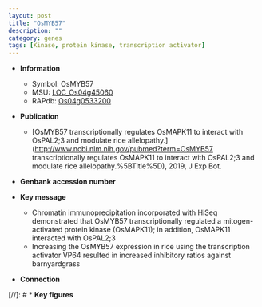 ```yaml
---
layout: post
title: "OsMYB57"
description: ""
category: genes
tags: [Kinase, protein kinase, transcription activator]
---
```


* **Information**  
    + Symbol: OsMYB57  
    + MSU: [LOC_Os04g45060](http://rice.uga.edu/cgi-bin/ORF_infopage.cgi?orf=LOC_Os04g45060)  
    + RAPdb: [Os04g0533200](http://rapdb.dna.affrc.go.jp/viewer/gbrowse_details/irgsp1?name=Os04g0533200)  

* **Publication**  
    + [OsMYB57 transcriptionally regulates OsMAPK11 to interact with OsPAL2;3 and modulate rice allelopathy.](http://www.ncbi.nlm.nih.gov/pubmed?term=OsMYB57 transcriptionally regulates OsMAPK11 to interact with OsPAL2;3 and modulate rice allelopathy.%5BTitle%5D), 2019, J Exp Bot.

* **Genbank accession number**  

* **Key message**  
    + Chromatin immunoprecipitation incorporated with HiSeq demonstrated that OsMYB57 transcriptionally regulated a mitogen-activated protein kinase (OsMAPK11); in addition, OsMAPK11 interacted with OsPAL2;3
    + Increasing the OsMYB57 expression in rice using the transcription activator VP64 resulted in increased inhibitory ratios against barnyardgrass

* **Connection**  

[//]: # * **Key figures**  


